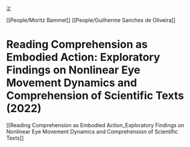 [🇿](zotero://select/library/items/HWQCHSAC)

[[People/Moritz Bammel]] [[People/Guilherme Sanches de Oliveira]] 
# Reading Comprehension as Embodied Action: Exploratory Findings on Nonlinear Eye Movement Dynamics and Comprehension of Scientific Texts (2022)

[[Reading Comprehension as Embodied Action_Exploratory Findings on Nonlinear Eye Movement Dynamics and Comprehension of Scientific Texts]]